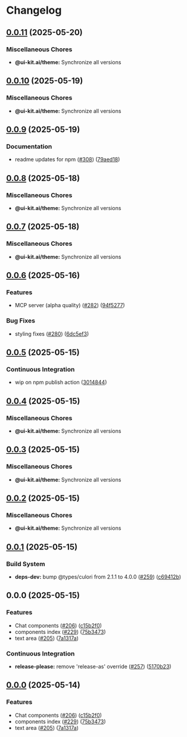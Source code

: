 # Changelog

## [0.0.11](https://github.com/alex-mcgovern/ui-kit.ai/compare/@ui-kit.ai/theme@v0.0.10...@ui-kit.ai/theme@v0.0.11) (2025-05-20)


### Miscellaneous Chores

* **@ui-kit.ai/theme:** Synchronize all versions

## [0.0.10](https://github.com/alex-mcgovern/ui-kit.ai/compare/@ui-kit.ai/theme@v0.0.9...@ui-kit.ai/theme@v0.0.10) (2025-05-19)


### Miscellaneous Chores

* **@ui-kit.ai/theme:** Synchronize all versions

## [0.0.9](https://github.com/alex-mcgovern/ui-kit.ai/compare/@ui-kit.ai/theme@v0.0.8...@ui-kit.ai/theme@v0.0.9) (2025-05-19)


### Documentation

* readme updates for npm ([#308](https://github.com/alex-mcgovern/ui-kit.ai/issues/308)) ([79aed18](https://github.com/alex-mcgovern/ui-kit.ai/commit/79aed186b2eb89e483da5f147c0db9596a349949))

## [0.0.8](https://github.com/alex-mcgovern/ui-kit.ai/compare/@ui-kit.ai/theme@v0.0.7...@ui-kit.ai/theme@v0.0.8) (2025-05-18)


### Miscellaneous Chores

* **@ui-kit.ai/theme:** Synchronize all versions

## [0.0.7](https://github.com/alex-mcgovern/ui-kit.ai/compare/@ui-kit.ai/theme@v0.0.6...@ui-kit.ai/theme@v0.0.7) (2025-05-18)


### Miscellaneous Chores

* **@ui-kit.ai/theme:** Synchronize all versions

## [0.0.6](https://github.com/alex-mcgovern/ui-kit.ai/compare/@ui-kit.ai/theme@v0.0.5...@ui-kit.ai/theme@v0.0.6) (2025-05-16)


### Features

* MCP server (alpha quality) ([#282](https://github.com/alex-mcgovern/ui-kit.ai/issues/282)) ([94f5277](https://github.com/alex-mcgovern/ui-kit.ai/commit/94f527783562e26f8a0b6c2e502ea6755c104fc6))


### Bug Fixes

* styling fixes ([#280](https://github.com/alex-mcgovern/ui-kit.ai/issues/280)) ([6dc5ef3](https://github.com/alex-mcgovern/ui-kit.ai/commit/6dc5ef3a733a9a40e559d91626e285c43ee2c13c))

## [0.0.5](https://github.com/alex-mcgovern/ui-kit.ai/compare/@ui-kit.ai/theme@v0.0.4...@ui-kit.ai/theme@v0.0.5) (2025-05-15)


### Continuous Integration

* wip on npm publish action ([3014844](https://github.com/alex-mcgovern/ui-kit.ai/commit/301484489287eb14713b16a28fba686e5c5040eb))

## [0.0.4](https://github.com/alex-mcgovern/ui-kit.ai/compare/@ui-kit.ai/theme@v0.0.3...@ui-kit.ai/theme@v0.0.4) (2025-05-15)


### Miscellaneous Chores

* **@ui-kit.ai/theme:** Synchronize all versions

## [0.0.3](https://github.com/alex-mcgovern/ui-kit.ai/compare/@ui-kit.ai/theme@v0.0.2...@ui-kit.ai/theme@v0.0.3) (2025-05-15)


### Miscellaneous Chores

* **@ui-kit.ai/theme:** Synchronize all versions

## [0.0.2](https://github.com/alex-mcgovern/ui-kit.ai/compare/@ui-kit.ai/theme@v0.0.1...@ui-kit.ai/theme@v0.0.2) (2025-05-15)


### Miscellaneous Chores

* **@ui-kit.ai/theme:** Synchronize all versions

## [0.0.1](https://github.com/alex-mcgovern/ui-kit.ai/compare/@ui-kit.ai/theme@v0.0.0...@ui-kit.ai/theme@v0.0.1) (2025-05-15)


### Build System

* **deps-dev:** bump @types/culori from 2.1.1 to 4.0.0 ([#259](https://github.com/alex-mcgovern/ui-kit.ai/issues/259)) ([c69412b](https://github.com/alex-mcgovern/ui-kit.ai/commit/c69412b2a1816e863886b5248bddd7ce7bed2f01))

## 0.0.0 (2025-05-15)


### Features

* Chat components ([#206](https://github.com/alex-mcgovern/ui-kit.ai/issues/206)) ([c15b2f0](https://github.com/alex-mcgovern/ui-kit.ai/commit/c15b2f0df4dbd0c4123a08504704804689511259))
* components index ([#229](https://github.com/alex-mcgovern/ui-kit.ai/issues/229)) ([75b3473](https://github.com/alex-mcgovern/ui-kit.ai/commit/75b3473f3639dffc0901eeb0735492abeb293161))
* text area ([#205](https://github.com/alex-mcgovern/ui-kit.ai/issues/205)) ([7a1317a](https://github.com/alex-mcgovern/ui-kit.ai/commit/7a1317a9b9a7b997e97ab59c60c16f78bedf9724))


### Continuous Integration

* **release-please:** remove 'release-as' override ([#257](https://github.com/alex-mcgovern/ui-kit.ai/issues/257)) ([5170b23](https://github.com/alex-mcgovern/ui-kit.ai/commit/5170b236357566805253a8cfa35c5d57995e49a7))

## [0.0.0](https://github.com/alex-mcgovern/ui-kit.ai/compare/@ui-kit.ai/theme-v0.0.0-alpha.3...@ui-kit.ai/theme@v0.0.0) (2025-05-14)


### Features

* Chat components ([#206](https://github.com/alex-mcgovern/ui-kit.ai/issues/206)) ([c15b2f0](https://github.com/alex-mcgovern/ui-kit.ai/commit/c15b2f0df4dbd0c4123a08504704804689511259))
* components index ([#229](https://github.com/alex-mcgovern/ui-kit.ai/issues/229)) ([75b3473](https://github.com/alex-mcgovern/ui-kit.ai/commit/75b3473f3639dffc0901eeb0735492abeb293161))
* text area ([#205](https://github.com/alex-mcgovern/ui-kit.ai/issues/205)) ([7a1317a](https://github.com/alex-mcgovern/ui-kit.ai/commit/7a1317a9b9a7b997e97ab59c60c16f78bedf9724))
